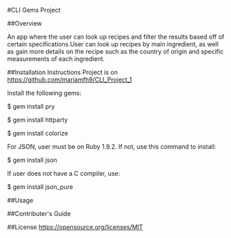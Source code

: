#CLI Gems Project

##Overview

An app where the user can look up recipes and filter the results based off of certain specifications.User can look up recipes by main ingredient, as well as gain more details on the recipe such as the country of origin and specific measurements of each ingredient.


##Installation Instructions
Project is on https://github.com/mariamfh9/CLI_Project_1

Install the following gems: 

$ gem install pry

$ gem install httparty

$ gem install colorize

For JSON, user must be on Ruby 1.9.2. If not, use this command to install: 

$ gem install json

If user does not have a C compiler, use: 

$ gem install json_pure

##Usage



##Contributer's Guide

##License
https://opensource.org/licenses/MIT